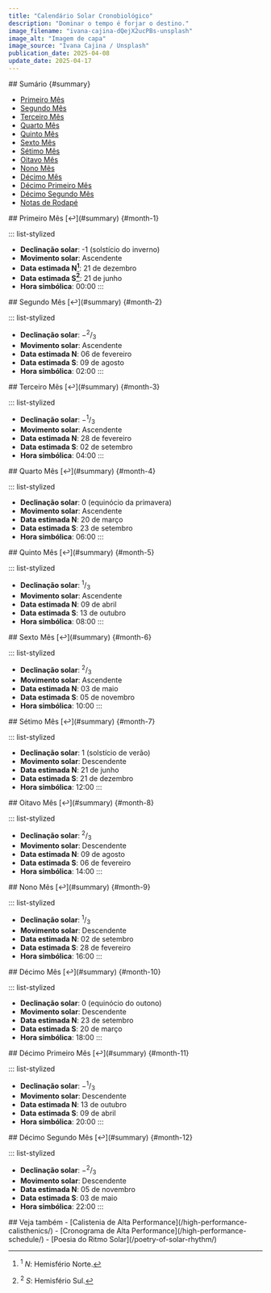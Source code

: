 ```yaml
---
title: "Calendário Solar Cronobiológico"
description: "Dominar o tempo é forjar o destino."
image_filename: "ivana-cajina-dQejX2ucPBs-unsplash"
image_alt: "Imagem de capa"
image_source: "Ivana Cajina / Unsplash"
publication_date: 2025-04-08
update_date: 2025-04-17
---
```


<section>
## Sumário {#summary}

- [Primeiro Mês](#month-1)
- [Segundo Mês](#month-2)
- [Terceiro Mês](#month-3)
- [Quarto Mês](#month-4)
- [Quinto Mês](#month-5)
- [Sexto Mês](#month-6)
- [Sétimo Mês](#month-7)
- [Oitavo Mês](#month-8)
- [Nono Mês](#month-9)
- [Décimo Mês](#month-10)
- [Décimo Primeiro Mês](#month-11)
- [Décimo Segundo Mês](#month-12)
- [Notas de Rodapé](#footnotes)
</section>

<section>
## Primeiro Mês [↩︎](#summary) {#month-1}

::: list-stylized
- **Declinação solar**:  -1 (solstício do inverno)
- **Movimento solar**: Ascendente
- **Data estimada N[^1]**: 21 de dezembro
- **Data estimada S[^2]**: 21 de junho
- **Hora simbólica**: 00:00
:::
</section>

<section>
## Segundo Mês [↩︎](#summary) {#month-2}

::: list-stylized
- **Declinação solar**: −<sup>2</sup>/<sub>3</sub>
- **Movimento solar**: Ascendente
- **Data estimada N**: 06 de fevereiro
- **Data estimada S**: 09 de agosto
- **Hora simbólica**: 02:00
:::
</section>

<section>
## Terceiro Mês [↩︎](#summary) {#month-3}

::: list-stylized
- **Declinação solar**: −<sup>1</sup>/<sub>3</sub>
- **Movimento solar**: Ascendente
- **Data estimada N**: 28 de fevereiro
- **Data estimada S**: 02 de setembro
- **Hora simbólica**: 04:00
:::
</section>

<section>
## Quarto Mês [↩︎](#summary) {#month-4}

::: list-stylized
- **Declinação solar**: 0 (equinócio da primavera)
- **Movimento solar**: Ascendente
- **Data estimada N**: 20 de março
- **Data estimada S**: 23 de setembro
- **Hora simbólica**: 06:00
:::
</section>

<section>
## Quinto Mês [↩︎](#summary) {#month-5}

::: list-stylized
- **Declinação solar**: <sup>1</sup>/<sub>3</sub>
- **Movimento solar**: Ascendente
- **Data estimada N**: 09 de abril
- **Data estimada S**: 13 de outubro
- **Hora simbólica**: 08:00
:::
</section>

<section>
## Sexto Mês [↩︎](#summary) {#month-6}

::: list-stylized
- **Declinação solar**: <sup>2</sup>/<sub>3</sub>
- **Movimento solar**: Ascendente
- **Data estimada N**: 03 de maio
- **Data estimada S**: 05 de novembro
- **Hora simbólica**: 10:00
:::
</section>

<section>
## Sétimo Mês [↩︎](#summary) {#month-7}

::: list-stylized
- **Declinação solar**: 1 (solstício de verão)
- **Movimento solar**: Descendente
- **Data estimada N**: 21 de junho
- **Data estimada S**: 21 de dezembro
- **Hora simbólica**: 12:00
:::
</section>

<section>
## Oitavo Mês [↩︎](#summary) {#month-8}

::: list-stylized
- **Declinação solar**: <sup>2</sup>/<sub>3</sub>
- **Movimento solar**: Descendente
- **Data estimada N**: 09 de agosto
- **Data estimada S**: 06 de fevereiro
- **Hora simbólica**: 14:00
:::
</section>

<section>
## Nono Mês [↩︎](#summary) {#month-9}

::: list-stylized
- **Declinação solar**: <sup>1</sup>/<sub>3</sub>
- **Movimento solar**: Descendente
- **Data estimada N**: 02 de setembro
- **Data estimada S**: 28 de fevereiro
- **Hora simbólica**: 16:00
:::
</section>

<section>
## Décimo Mês [↩︎](#summary) {#month-10}

::: list-stylized
- **Declinação solar**: 0 (equinócio do outono)
- **Movimento solar**: Descendente
- **Data estimada N**: 23 de setembro
- **Data estimada S**: 20 de março
- **Hora simbólica**: 18:00
:::
</section>

<section>
## Décimo Primeiro Mês [↩︎](#summary) {#month-11}

::: list-stylized
- **Declinação solar**: −<sup>1</sup>/<sub>3</sub>
- **Movimento solar**: Descendente
- **Data estimada N**: 13 de outubro
- **Data estimada S**: 09 de abril
- **Hora simbólica**: 20:00
:::
</section>

<section>
## Décimo Segundo Mês [↩︎](#summary) {#month-12}

::: list-stylized
- **Declinação solar**: −<sup>2</sup>/<sub>3</sub>
- **Movimento solar**: Descendente
- **Data estimada N**: 05 de novembro
- **Data estimada S**: 03 de maio
- **Hora simbólica**: 22:00
:::
</section>

<section>
## Veja também
- [Calistenia de Alta Performance](/high-performance-calisthenics/)
- [Cronograma de Alta Performance](/high-performance-schedule/)
- [Poesia do Ritmo Solar](/poetry-of-solar-rhythm/)
</section>

[^1]: <sup>1</sup> _N_: Hemisfério Norte.

[^2]: <sup>2</sup> _S_: Hemisfério Sul.
